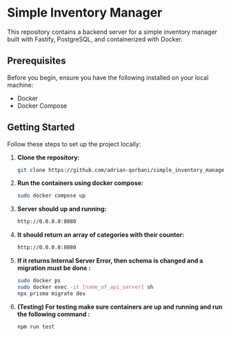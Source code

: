 # Simple Inventory Manager

This repository contains a backend server for a simple inventory manager built with Fastify, PostgreSQL, and containerized with Docker.

## Prerequisites

Before you begin, ensure you have the following installed on your local machine:

- Docker
- Docker Compose

## Getting Started

Follow these steps to set up the project locally:

1. **Clone the repository:**

   ```bash
   git clone https://github.com/adrian-qorbani/simple_inventory_manager.git

2. **Run the containers using docker compose:**

   ```bash
   sudo docker compose up

3. **Server should up and running:**

   ```bash
   http://0.0.0.0:8080

4. **It should return an array of categories with their counter:**

   ```bash
   http://0.0.0.0:8080

5. **If it returns Internal Server Error, then schema is changed and a migration must be done :**

   ```bash
   sudo docker ps
   sudo docker exec -it [name_of_api_server] sh
   npx prisma migrate dev

5. **(Testing) For testing make sure containers are up and running and run the following command :**

   ```bash
   npm run test